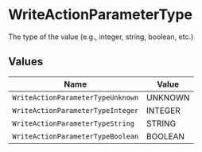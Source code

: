 # WriteActionParameterType

The type of the value (e.g., integer, string, boolean, etc.)


## Values

| Name                              | Value                             |
| --------------------------------- | --------------------------------- |
| `WriteActionParameterTypeUnknown` | UNKNOWN                           |
| `WriteActionParameterTypeInteger` | INTEGER                           |
| `WriteActionParameterTypeString`  | STRING                            |
| `WriteActionParameterTypeBoolean` | BOOLEAN                           |